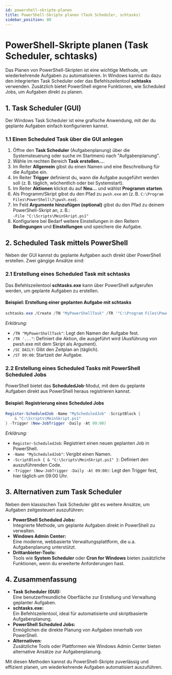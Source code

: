 ```yaml
---
id: powershell-skripte-planen
title: PowerShell-Skripte planen (Task Scheduler, schtasks)
sidebar_position: 80
---
```


# PowerShell-Skripte planen (Task Scheduler, schtasks)

Das Planen von PowerShell-Skripten ist eine wichtige Methode, um wiederkehrende Aufgaben zu automatisieren. In Windows kannst du dazu den integrierten Task Scheduler oder das Befehlszeilentool **schtasks** verwenden. Zusätzlich bietet PowerShell eigene Funktionen, wie Scheduled Jobs, um Aufgaben direkt zu planen.


## 1. Task Scheduler (GUI)

Der Windows Task Scheduler ist eine grafische Anwendung, mit der du geplante Aufgaben einfach konfigurieren kannst.

### 1.1 Einen Scheduled Task über die GUI anlegen

1. Öffne den **Task Scheduler** (Aufgabenplanung) über die Systemsteuerung oder suche im Startmenü nach "Aufgabenplanung".
2. Wähle im rechten Bereich **Task erstellen...**.
3. Im Reiter **Allgemein** gibst du einen Namen und eine Beschreibung für die Aufgabe ein.
4. Im Reiter **Trigger** definierst du, wann die Aufgabe ausgeführt werden soll (z. B. täglich, wöchentlich oder bei Systemstart).
5. Im Reiter **Aktionen** klickst du auf **Neu...** und wählst **Programm starten**.
6. Als Programm/Skript gibst du den Pfad zu `pwsh.exe` an (z. B. `C:\Program Files\PowerShell\7\pwsh.exe`).
7. Im Feld **Argumente hinzufügen (optional)** gibst du den Pfad zu deinem PowerShell-Skript an, z. B.:  
   `-File "C:\Scripts\MeinSkript.ps1"`
8. Konfiguriere bei Bedarf weitere Einstellungen in den Reitern **Bedingungen** und **Einstellungen** und speichere die Aufgabe.

## 2. Scheduled Task mittels PowerShell

Neben der GUI kannst du geplante Aufgaben auch direkt über PowerShell erstellen. Zwei gängige Ansätze sind:

### 2.1 Erstellung eines Scheduled Task mit schtasks

Das Befehlszeilentool **schtasks.exe** kann über PowerShell aufgerufen werden, um geplante Aufgaben zu erstellen.

#### Beispiel: Erstellung einer geplanten Aufgabe mit schtasks

```powershell
schtasks.exe /Create /TN "MyPowerShellTask" /TR '"C:\Program Files\PowerShell\7\pwsh.exe" -File "C:\Scripts\MeinSkript.ps1"' /SC DAILY /ST 09:00
```

_Erklärung:_  
- `/TN "MyPowerShellTask"`: Legt den Namen der Aufgabe fest.  
- `/TR '..."`: Definiert die Aktion, die ausgeführt wird (Ausführung von pwsh.exe mit dem Skript als Argument).  
- `/SC DAILY`: Gibt den Zeitplan an (täglich).  
- `/ST 09:00`: Startzeit der Aufgabe.

### 2.2 Erstellung eines Scheduled Tasks mit PowerShell Scheduled Jobs

PowerShell bietet das **ScheduledJob**-Modul, mit dem du geplante Aufgaben direkt aus PowerShell heraus registrieren kannst.

#### Beispiel: Registrierung eines Scheduled Jobs

```powershell
Register-ScheduledJob -Name "MyScheduledJob" -ScriptBlock {
    & "C:\Scripts\MeinSkript.ps1"
} -Trigger (New-JobTrigger -Daily -At 09:00)
```

_Erklärung:_  
- `Register-ScheduledJob`: Registriert einen neuen geplanten Job in PowerShell.  
- `-Name "MyScheduledJob"`: Vergibt einen Namen.  
- `-ScriptBlock { & "C:\Scripts\MeinSkript.ps1" }`: Definiert den auszuführenden Code.  
- `-Trigger (New-JobTrigger -Daily -At 09:00)`: Legt den Trigger fest, hier täglich um 09:00 Uhr.

## 3. Alternativen zum Task Scheduler

Neben dem klassischen Task Scheduler gibt es weitere Ansätze, um Aufgaben zeitgesteuert auszuführen:

- **PowerShell Scheduled Jobs:**  
  Integrierte Methode, um geplante Aufgaben direkt in PowerShell zu verwalten.
- **Windows Admin Center:**  
  Eine moderne, webbasierte Verwaltungsplattform, die u.a. Aufgabenplanung unterstützt.
- **Drittanbieter-Tools:**  
  Tools wie **System Scheduler** oder **Cron for Windows** bieten zusätzliche Funktionen, wenn du erweiterte Anforderungen hast.

## 4. Zusammenfassung

- **Task Scheduler (GUI):**  
  Eine benutzerfreundliche Oberfläche zur Erstellung und Verwaltung geplanter Aufgaben.
- **schtasks.exe:**  
  Ein Befehlszeilentool, ideal für automatisierte und skriptbasierte Aufgabenplanung.
- **PowerShell Scheduled Jobs:**  
  Ermöglichen die direkte Planung von Aufgaben innerhalb von PowerShell.
- **Alternativen:**  
  Zusätzliche Tools oder Plattformen wie Windows Admin Center bieten alternative Ansätze zur Aufgabenplanung.

Mit diesen Methoden kannst du PowerShell-Skripte zuverlässig und effizient planen, um wiederkehrende Aufgaben automatisiert auszuführen.

